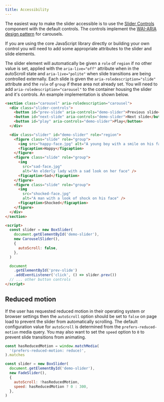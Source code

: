 ```yaml
---
title: Accessibility
---
```


The easiest way to make the slider accessible is to use the [Slider Controls](/docs/guides/slider-controls)
component with the default controls. The controls implement the
[WAI-ARIA design pattern](https://www.w3.org/WAI/ARIA/apg/patterns/carousel/) for carousels.

If you are using the core JavaScript library directly or building your own control you will need to add
some appropriate attributes to the slider and slide elements.

The slider element will automatically be given a `role` of `region` if no other value is set, applied with the
`aria-live="off"` attribute when in the autoScroll state and `aria-live="polite"` when slide
transitions are being controlled externally. Each slide is given the `aria-roledescription="slide"`
attribute and the `role` of `group` if these area not already set. You will need to add
`aria-roledescription="carousel"` to the container housing the slider and it's controls. An example
implementation is shown below.

```html
<section class="carousel" aria-roledescription="carousel">
  <div class="slider-controls">
    <button id="prev-slide" aria-controls="demo-slider">Previous slide</button>
    <button id="next-slide" aria-controls="demo-slider">Next slide</button>
    <button id="play" aria-controls="demo-slider">Play</button>
  </div>

  <div class="slider" id="demo-slider" role="region">
    <figure class="slide" role="group">
      <img src="happy-face.jpg" alt="A young boy with a smile on his face" />
      <figcaption>Happy</figcaption>
    </figure>
    <figure class="slide" role="group">
      <img
        src="sad-face.jpg"
        alt="An elderly lady with a sad look on her face" />
      <figcaption>Sad</figcaption>
    </figure>
    <figure class="slide" role="group">
      <img
        src="shocked-face.jpg"
        alt="A man with a look of shock on his face" />
      <figcaption>Shocked</figcaption>
    </figure>
  </div>
</section>

<script>
  const slider = new BoxSlider(
    document.getElementById('demo-slider'),
    new CarouselSlider(),
    {
      autoScroll: false,
    },
  )

  document
    .getElementById('prev-slide')
    .addEventListener('click', () => slider.prev())
  // ... other button controls
</script>
```

## Reduced motion

If the user has requested reduced motion in their operating system or browser settings then the `autoScroll` option should be set to `false`
on page load to prevent the slider from automatically scrolling. The default configuration value for `autoScroll` is determined from the
`prefers-reduced-motion` media query. You may also want to set the `speed` option to `0` to prevent slide transitions from animating.

```js
const hasReducedMotion = window.matchMedia(
  '(prefers-reduced-motion: reduce)',
).matches

const slider = new BoxSlider(
  document.getElementById('demo-slider'),
  new FadeSlider(),
  {
    autoScroll: !hasReducedMotion,
    speed: hasReducedMotion ? 0 : 300,
  },
)
```
